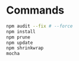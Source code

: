 # Commands

```bash
npm audit --fix # --force
npm install
npm prune
npm update
npm shrinkwrap
mocha
```
